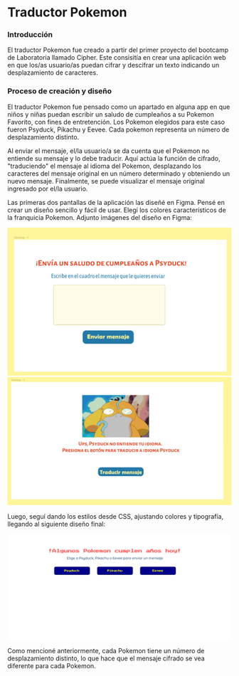 # Traductor Pokemon

### Introducción
El traductor Pokemon fue creado a partir del primer proyecto del bootcamp de Laboratoria llamado Cipher. Este consisitía en crear una aplicación web en que los/as usuario/as puedan cifrar y descifrar un texto indicando un desplazamiento de caracteres.

### Proceso de creación y diseño
El traductor Pokemon fue pensado como un apartado en alguna app en que niños y niñas puedan escribir un saludo de cumpleaños a su Pokemon Favorito, con fines de entretención. Los Pokemon elegidos para este caso fueron Psyduck, Pikachu y Eevee. Cada pokemon representa un número de desplazamiento distinto. 

Al enviar el mensaje, el/la usuario/a se da cuenta que el Pokemon no entiende su mensaje y lo debe traducir. Aquí actúa la función de cifrado, "traduciendo" el mensaje al idioma del Pokemon, desplazando los caracteres del mensaje original en un número determinado y obteniendo un nuevo mensaje. Finalmente, se puede visualizar el mensaje original ingresado por el/la usuario.

Las primeras dos pantallas de la aplicación las diseñé en Figma. Pensé en crear un diseño sencillo y fácil de usar. Elegí los colores característicos de la franquicia Pokemon.
Adjunto imágenes del diseño en Figma: 

![Pantalla1](src/pantalla1.png)
![Pantalla2](src/pantalla2.png)

 Luego,  seguí dando los estilos desde CSS, ajustando colores y tipografía, llegando al siguiente diseño final:

 ![PantallaInicio](src/pantallaInicio.png)

 Como mencioné anteriormente, cada Pokemon tiene un número de desplazamiento distinto, lo que hace que el mensaje cifrado se vea diferente para cada Pokemon. 
 
